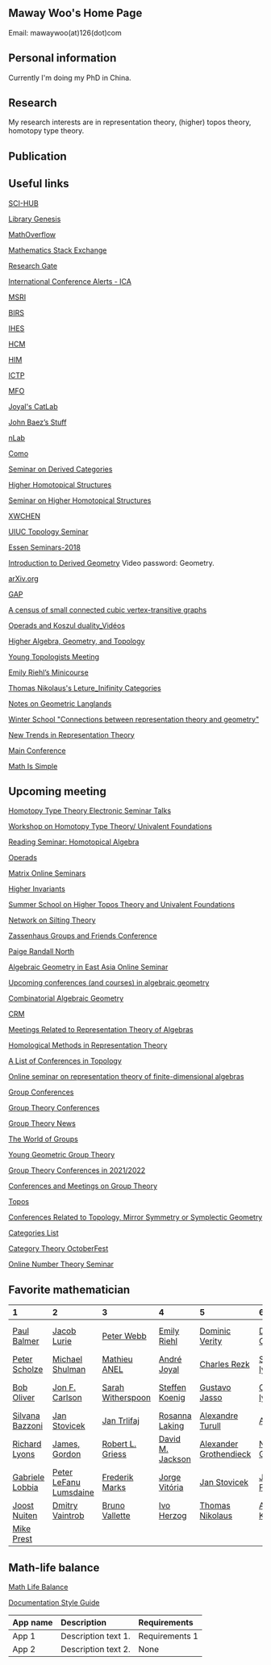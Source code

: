 

## Maway Woo's Home Page

Email: mawaywoo(at)126(dot)com


## Personal information

Currently I'm doing my PhD in China.

## Research

My research interests are in representation theory, (higher) topos theory, homotopy type theory. 

## Publication

## Useful links
[SCI-HUB](https://sci-hub.se/)

[Library Genesis](http://libgen.st/)

[MathOverflow](https://mathoverflow.net/)

[Mathematics Stack Exchange](https://math.stackexchange.com/)

[Research Gate](https://www.researchgate.net/)

[International Conference Alerts - ICA](https://conferencealert.com/)

[MSRI](https://www.msri.org/videos/dashboard)

[BIRS](http://www.birs.ca/)

[IHES](https://www.ihes.fr/)

[HCM](https://www.hcm.uni-bonn.de/)

[HIM](https://www.him.uni-bonn.de/programs/past-programs/)

[ICTP](https://www.ictp.it/)

[MFO](https://www.mfo.de/)

[Joyal's CatLab](https://ncatlab.org/joyalscatlab/published/HomePage)

[John Baez’s Stuff](https://math.ucr.edu/home/baez/)

[nLab](https://ncatlab.org/nlab/show/HomePage)

[Como](https://ncatlab.org/nlab/show/Como)

[Seminar on Derived Categories](https://www2.karlin.mff.cuni.cz/~stovicek/index.php/en/2021zs-derived-cat)

[Higher Homotopical Structures](https://sites.google.com/view/hhs2021-opening/videos)

[Seminar on Higher Homotopical Structures](https://sites.google.com/view/hhs2021-seminar/past-talks-videos)

[XWCHEN](http://home.ustc.edu.cn/~xwchen/favorite.htm)

[UIUC Topology Seminar](http://torus.math.uiuc.edu/cal/math/cal?regexp=Topology+Seminar)

[Essen Seminars-2018](http://www.esaga.uni-due.de/events/)

[Introduction to Derived Geometry](http://bicmr.pku.edu.cn/content/show/70-2449.html) Video password: Geometry.

[arXiv.org](https://arxiv.org/)

[GAP](https://www.gap-system.org/)

[A census of small connected cubic vertex-transitive graphs](http://staff.matapp.unimib.it/~spiga/census.html)

[Operads and Koszul duality_Vidéos](https://www.math.univ-paris13.fr/~vallette/)

[Higher Algebra, Geometry, and Topology](https://anr-highagt.pages.math.cnrs.fr/index.html)

[Young Topologists Meeting](https://www.math.ku.dk/english/research/conferences/ytm/)

[Emily Riehl’s Minicourse](https://www.epfl.ch/labs/hessbellwald-lab/seminar/ytm2015/)

[Thomas Nikolaus's Leture_Inifinity Categories](https://www.uni-muenster.de/IVV5WS/WebHop/user/nikolaus/teaching.html)

[Notes on Geometric Langlands](http://people.math.harvard.edu/~gaitsgde/GL/)

[Winter School "Connections between representation theory and geometry"](https://www.him.uni-bonn.de/programs/past-programs/past-junior-trimester-programs/new-trends-in-representation-theory/new-trends-in-representation-theory-school/)

[New Trends in Representation Theory](https://www.him.uni-bonn.de/programs/past-programs/past-junior-trimester-programs/new-trends-in-representation-theory/description/)

[Main Conference](https://www.mainconference.com/)

[Math Is Simple](https://www.simplemath.top/)

## Upcoming meeting
[Homotopy Type Theory Electronic Seminar Talks](https://uwo.ca/math/faculty/kapulkin/seminars/hottest.html)

[Workshop on Homotopy Type Theory/ Univalent Foundations](https://hott-uf.github.io/2021/)

[Reading Seminar: Homotopical Algebra](https://www.math.uwo.ca/faculty/kapulkin/seminars/homotopical_algebra.html)

[Operads](https://operads.com/)

[Matrix Online Seminars](https://www.matrix-inst.org.au/events-01/online-seminars/)

[Higher Invariants](https://www-app.uni-regensburg.de/Fakultaeten/MAT/sfb-higher-invariants/index.php/Main_Page)

[Summer School on Higher Topos Theory and Univalent Foundations](https://conferences.leeds.ac.uk/httuf/)

[Network on Silting Theory](https://networkonsilting.wordpress.com/activities/)

[Zassenhaus Groups and Friends Conference](https://sites.google.com/a/oswego.edu/zassenhaus/archive)

[Paige Randall North](https://paigenorth.github.io/)

[Algebraic Geometry in East Asia Online Seminar](http://www.math.ntu.edu.tw/~jkchen/agea-seminar)

[Upcoming conferences (and courses) in algebraic geometry](http://math.stanford.edu/~vakil/conferences.html)

[Combinatorial Algebraic Geometry](https://icerm.brown.edu/programs/sp-s21/)

[CRM](https://www.crm.cat/irp-higher-homotopical-structures/)

[Meetings Related to Representation Theory of Algebras](https://folk.ntnu.no/oyvinso/FDList/Conferences/conferencelist.php)

[Homological Methods in Representation Theory](http://pnp.mathematik.uni-stuttgart.de/iaz/iaz1/activities/hmrt/hmrt.html)

[A List of Conferences in Topology](https://mathmeetings.net/at-gt)

[Online seminar on representation theory of finite-dimensional algebras](https://www.fd-seminar.xyz/talks/)

[Group Conferences](https://people.clas.ufl.edu/turull/conferences/)

[Group Theory Conferences](https://web.math.ucsb.edu/~jon.mccammond/geogrouptheory/conferences.html)

[Group Theory News](http://www.advgrouptheory.com/GTNews.html)

[The World of Groups](http://shpilrain.ccny.cuny.edu/gworld/conf.html)

[Young Geometric Group Theory](https://conferences.ncl.ac.uk/yggt2021/history/)

[Group Theory Conferences in 2021/2022](https://conferencealert.com/group-theory.php)

[Conferences and Meetings on Group Theory](https://www.conference-service.com/conferences/group-theory.html)

[Topos](http://phck.net/conferences.html)

[Conferences Related to Topology, Mirror Symmetry or Symplectic Geometry](https://www.hiroleetanaka.com/index.php?pageID=conferences)

[Categories List](https://www.mta.ca/~cat-dist/)

[Category Theory OctoberFest](https://ct-octoberfest.github.io/)

[Online Number Theory Seminar](http://www.mcm.ac.cn/events/seminars/202009/t20200901_599709.html)

## Favorite mathematician

| 1 | 2 | 3 | 4 | 5 | 6 | 7 | 8 | 9 | 10 |
|:---------|:---------------------|:---------------|:---------------|:---------------|:---------------|:---------------|:---------------|:---------------|:---------------|
| [Paul Balmer](https://www.math.ucla.edu/~balmer/) | [Jacob Lurie](https://www.math.ias.edu/~lurie/) | [Peter Webb](http://www-users.math.umn.edu/~webb/) | [Emily Riehl](https://math.jhu.edu/~eriehl/) | [Dominic Verity](https://researchers.mq.edu.au/en/persons/dominic-verity) | [Dan Christensen](https://jdc.math.uwo.ca/) | [Luis Scoccola](http://luisscoccola.github.io/) | [Denis-Charles Cisinski](http://www.mathematik.uni-regensburg.de/cisinski/) | [J. Peter May](https://www.math.uchicago.edu/~may/) | [Inna Zakharevich](http://pi.math.cornell.edu/~zakh/) | 
[Peter Scholze](http://www.math.uni-bonn.de/people/scholze/) | [Michael Shulman](https://home.sandiego.edu/~shulman/) | [Mathieu ANEL](http://mathieu.anel.free.fr/) | [André Joyal](https://professeurs.uqam.ca/professeur/joyal.andre/) | [Charles Rezk](https://faculty.math.illinois.edu/~rezk/) | [Srikanth B. Iyengar](https://www.math.utah.edu/~iyengar/) | [Olivia Caramello](https://www.oliviacaramello.com/) | [Laurent Lafforgue](https://www.laurentlafforgue.org/) | [Vladimir Voevodsky](https://www.math.ias.edu/vladimir/home) | [Bernhard Keller](https://webusers.imj-prg.fr/~bernhard.keller/indexe.html) |
[Bob Oliver](https://www.math.univ-paris13.fr/~bobol/) | [Jon F. Carlson](http://alpha.math.uga.edu/~jfc/) | [Sarah Witherspoon](https://www.math.tamu.edu/~sarah.witherspoon/) | [Steffen Koenig](https://pnp.mathematik.uni-stuttgart.de/iaz/iaz1/Koenig/index.html) | [Gustavo Jasso](http://www.math.uni-bonn.de/people/gjasso/) | [Osamu Iyama](https://www.math.nagoya-u.ac.jp/~iyama/) | [S. Paul Smith](https://sites.math.washington.edu/~smith/) | [Henning Krause](https://www.math.uni-bielefeld.de/~hkrause/) | [Birge Huisgen-Zimmermann](http://web.math.ucsb.edu/~birge/) | [Aslak Bakke Buan](http://web.math.ucsb.edu/~birge/) |
[Silvana Bazzoni](https://www.math.unipd.it/~bazzoni/) | [Jan Stovicek](https://sites.google.com/site/infdimreps/) | [Jan Trlifaj](https://sites.google.com/site/infdimreps/) | [Rosanna Laking](http://profs.scienze.univr.it/laking/) | [Alexandre Turull](https://people.clas.ufl.edu/turull/conferences/) | [Amiya](https://sites.google.com/view/amiya-homepage) | [Eugenio Giannelli](https://eugeniomaths.wordpress.com/schedule/) | [Michael Aschbacher](http://www.math.caltech.edu/people/asch.html) | [Markus Linckelmann](https://www.city.ac.uk/about/people/academics/markus-linckelmann) | [David J. Benson](https://homepages.abdn.ac.uk/d.j.benson/pages/index.html) | 
[Richard Lyons](https://www.math.rutgers.edu/component/comprofiler/userprofile/lyons?Itemid=714) | [James, Gordon](https://wwwf.imperial.ac.uk/~gdj/) | [Robert L. Griess](http://www.math.lsa.umich.edu/~rlg/) | [David M. Jackson](https://www.math.uwaterloo.ca/~dmjackso/) | [Alexander Grothendieck](https://webusers.imj-prg.fr/~leila.schneps/grothendieckcircle/mathtexts.php) | [Nicola Gambino](http://www1.maths.leeds.ac.uk/~pmtng/) | [Karol Szumiło](http://www1.maths.leeds.ac.uk/~pmtks/) | [Benedikt Ahrens](https://www.birmingham.ac.uk/staff/profiles/computer-science/ahrens-benedikt.aspx) | [Tony Yue YU](https://www.imo.universite-paris-saclay.fr/~yu/) | [Paige Randall North](https://paigenorth.github.io/) | 
[Gabriele Lobbia](https://eps.leeds.ac.uk/maths/pgr/5559/gabriele-lobbia) | [Peter LeFanu Lumsdaine](http://peterlefanulumsdaine.com/) | [Frederik Marks](https://pnp.mathematik.uni-stuttgart.de/iaz/iaz1/Marks/index.html) | [Jorge Vitória](https://sites.google.com/view/jorgevitoria/) | [Jan Stovicek](https://www2.karlin.mff.cuni.cz/~stovicek/) | [Julia Pevtsova](https://sites.math.washington.edu/~julia/) | [Srikanth B. Iyengar](https://www.math.utah.edu/~iyengar/) | [Robert Guralnick](https://dornsife.usc.edu/cf/faculty-and-staff/faculty.cfm?pid=1003312) | [Cheryl Praeger](https://research-repository.uwa.edu.au/en/persons/cheryl-praeger) | [Richard Garner](http://web.science.mq.edu.au/~rgarner/) | 
[Joost Nuiten](https://imag.umontpellier.fr/~nuiten/) | [Dmitry Vaintrob](https://math.berkeley.edu/~vaintrob/) | [Bruno Vallette](https://www.math.univ-paris13.fr/~vallette/) | [Ivo Herzog](https://u.osu.edu/herzog.23/) | [Thomas Nikolaus](https://www.uni-muenster.de/IVV5WS/WebHop/user/nikolaus/index.html) | [Achim Krause](https://www.uni-muenster.de/FB10/Service/show_perspage.shtml?id=1355) | [Dennis Gaitsgory](http://people.math.harvard.edu/~gaitsgde/) | [Jon McCammond](https://web.math.ucsb.edu/~jon.mccammond/) | [Pierre Schapira](https://webusers.imj-prg.fr/~pierre.schapira/) | [Masaki Kashiwara](https://kuias.kyoto-u.ac.jp/e/profile/kashiwara) | 
[Mike Prest](https://personalpages.manchester.ac.uk/staff/mike.prest/) |

## Math-life balance

[Math Life Balance](https://www.youtube.com/channel/UCYRR0SgbYH59htIHkwTbqMw)

[Documentation Style Guide](https://docs.gitlab.com/ee/development/documentation/styleguide/)

| App name | Description          | Requirements   |
|:---------|:---------------------|:---------------|
| App 1    | Description text 1.  | Requirements 1 |
| App 2    | Description text 2.  | None           |






